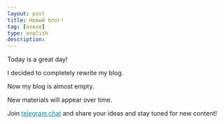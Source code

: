 ```yaml
---
layout: post
title: Новый блог!
tag: [новое]
type: english
description: 
---
```


Today is a great day!

I decided to completely rewrite my blog.

Now my blog is almost empty.

New materials will appear over time.

Join <a href="https://t.me/freeit256" style="color: #0085A1;">telegram chat</a> and share your ideas
and stay tuned for new content!

